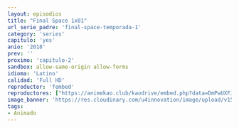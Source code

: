 ```yaml
---
layout: episodios
title: "Final Space 1x01"
url_serie_padre: 'final-space-temporada-1'
category: 'series'
capitulo: 'yes'
anio: '2018'
prev: ''
proximo: 'capitulo-2'
sandbox: allow-same-origin allow-forms
idioma: 'Latino'
calidad: 'Full HD'
reproductor: 'fembed'
reproductores: ["https://animekao.club/kaodrive/embed.php?data=DmPwUXFJfh3tixUoX+H7KrG5pyv3BJEA6Gq22CmDj1DgQt1AmzYrmRQEDxjfxG9MHJGw06bXgCnnY9GesiA2LP/D005BV59ZVsoINxTSNS7AeaAYZSx1O+p7RoRke62MYQs5Hg9bv5nHiqrTOe6RgP9N+CAb2JOzXYS5ZUSj0XR+6/wDIdK7vvUfVV4zHFOIzMxguaicDKHE+MgckBVuqrjy+Q7mmMT5rG7Mm11gCw0pdsY9pFwyJTSBKdtbzgN4fVS329zthDydF/X+sGS4o/k8T1P6vorcl4tElAAWCOk2mfo65CLob37R1fJy3orxZXcFNxl9yqXx2i+fmiyE8yewTB+ApTALtGqjkO7gI6IliabDqddVG+a0PFFHjlrMb7WCG8ssweLn+QyeZa65tg=="]
image_banner: 'https://res.cloudinary.com/u4innovation/image/upload/v1560736048/final-space-banner-min_fxzmcc.jpg'
tags:
- Animado
---
```












